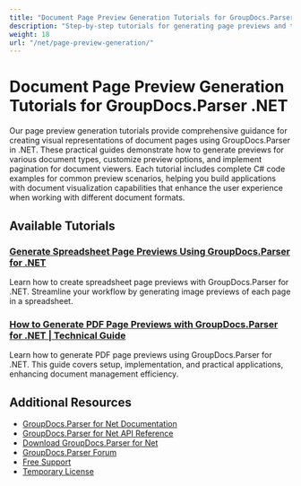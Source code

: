 ```yaml
---
title: "Document Page Preview Generation Tutorials for GroupDocs.Parser .NET"
description: "Step-by-step tutorials for generating page previews and thumbnails from various document formats using GroupDocs.Parser for .NET."
weight: 18
url: "/net/page-preview-generation/"
---
```


# Document Page Preview Generation Tutorials for GroupDocs.Parser .NET

Our page preview generation tutorials provide comprehensive guidance for creating visual representations of document pages using GroupDocs.Parser in .NET. These practical guides demonstrate how to generate previews for various document types, customize preview options, and implement pagination for document viewers. Each tutorial includes complete C# code examples for common preview scenarios, helping you build applications with document visualization capabilities that enhance the user experience when working with different document formats.

## Available Tutorials

### [Generate Spreadsheet Page Previews Using GroupDocs.Parser for .NET](./create-spreadsheet-page-previews-groupdocs-parser-net/)
Learn how to create spreadsheet page previews with GroupDocs.Parser for .NET. Streamline your workflow by generating image previews of each page in a spreadsheet.

### [How to Generate PDF Page Previews with GroupDocs.Parser for .NET | Technical Guide](./generate-pdf-page-previews-groupdocs-parser-dotnet/)
Learn how to generate PDF page previews using GroupDocs.Parser for .NET. This guide covers setup, implementation, and practical applications, enhancing document management efficiency.

## Additional Resources

- [GroupDocs.Parser for Net Documentation](https://docs.groupdocs.com/parser/net/)
- [GroupDocs.Parser for Net API Reference](https://reference.groupdocs.com/parser/net/)
- [Download GroupDocs.Parser for Net](https://releases.groupdocs.com/parser/net/)
- [GroupDocs.Parser Forum](https://forum.groupdocs.com/c/parser)
- [Free Support](https://forum.groupdocs.com/)
- [Temporary License](https://purchase.groupdocs.com/temporary-license/)
